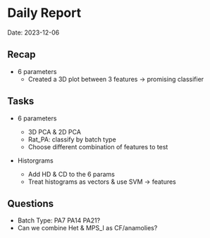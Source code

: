 # Daily Report

Date: 2023-12-06

## Recap

- 6 parameters
  - Created a 3D plot between 3 features -> promising classifier

## Tasks

- 6 parameters

  - 3D PCA & 2D PCA
  - Rat_PA: classify by batch type
  - Choose different combination of features to test
- Historgrams

  - Add HD & CD to the 6 params
  - Treat histograms as vectors & use SVM -> features

## Questions

- Batch Type: PA7 PA14 PA21?
- Can we combine Het & MPS_I as CF/anamolies?
